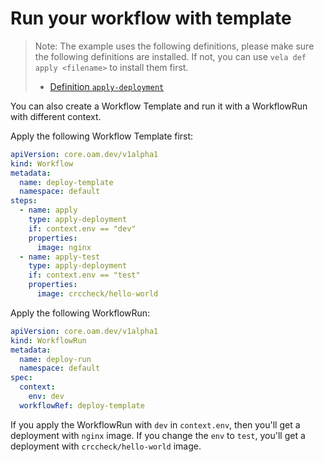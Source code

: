 # Run your workflow with template

> Note: The example uses the following definitions, please make sure the following definitions are installed. If not, you can use `vela def apply <filename>` to install them first.
> - [Definition `apply-deployment`](https://github.com/kubevela/catalog/blob/master/addons/vela-workflow/definitions/apply-deployment.cue)

You can also create a Workflow Template and run it with a WorkflowRun with different context.

Apply the following Workflow Template first:

```yaml
apiVersion: core.oam.dev/v1alpha1
kind: Workflow
metadata:
  name: deploy-template
  namespace: default
steps:
  - name: apply
    type: apply-deployment
    if: context.env == "dev"
    properties:
      image: nginx
  - name: apply-test
    type: apply-deployment
    if: context.env == "test"
    properties:
      image: crccheck/hello-world
```

Apply the following WorkflowRun:

```yaml
apiVersion: core.oam.dev/v1alpha1
kind: WorkflowRun
metadata:
  name: deploy-run
  namespace: default
spec:
  context:
    env: dev
  workflowRef: deploy-template
```

If you apply the WorkflowRun with `dev` in `context.env`, then you'll get a deployment with `nginx` image. If you change the `env` to `test`, you'll get a deployment with `crccheck/hello-world` image.